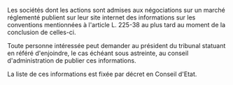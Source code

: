 Les sociétés dont les actions sont admises aux négociations sur un marché réglementé publient sur leur site internet des informations sur les conventions mentionnées à l'article L. 225-38 au plus tard au moment de la conclusion de celles-ci. 


  

Toute personne intéressée peut demander au président du tribunal statuant en référé d'enjoindre, le cas échéant sous astreinte, au conseil d'administration de publier ces informations. 


  

La liste de ces informations est fixée par décret en Conseil d'Etat.

